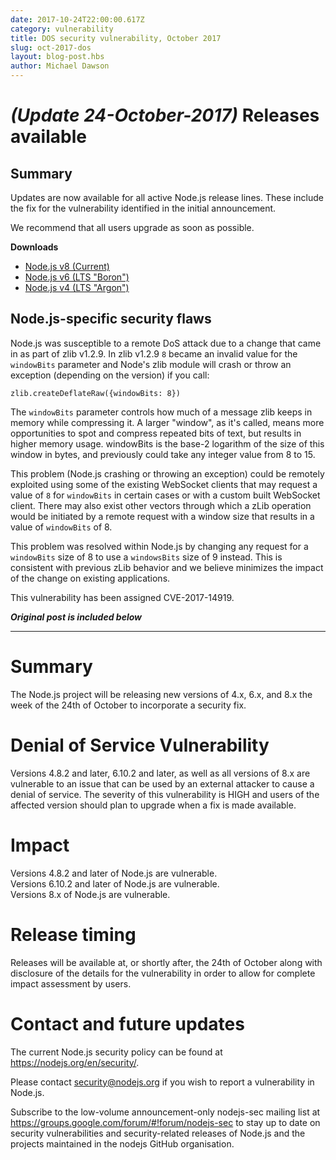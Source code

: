 ```yaml
---
date: 2017-10-24T22:00:00.617Z
category: vulnerability
title: DOS security vulnerability, October 2017
slug: oct-2017-dos
layout: blog-post.hbs
author: Michael Dawson
---
```


# _(Update 24-October-2017)_ Releases available

## Summary

Updates are now available for all active Node.js release lines. These include the fix for the vulnerability identified in the initial announcement.

We recommend that all users upgrade as soon as possible.

**Downloads**

* [Node.js v8 (Current)](https://nodejs.org/en/blog/release/v8.8.0)
* [Node.js v6 (LTS "Boron")](https://nodejs.org/en/blog/release/v6.11.5)
* [Node.js v4 (LTS "Argon")](https://nodejs.org/en/blog/release/v4.8.5)

## Node.js-specific security flaws

Node.js was susceptible to a remote DoS attack due to a change that came in as part of
zlib v1.2.9. In zlib v1.2.9 `8` became an invalid value for the `windowBits` parameter
and Node's zlib module will crash or throw an exception (depending on the version) if you call:

```
zlib.createDeflateRaw({windowBits: 8})
```

The `windowBits` parameter controls how much of a message zlib keeps in memory
while compressing it. A larger "window", as it's called, means more
opportunities to spot and compress repeated bits of text, but results in higher
memory usage. windowBits is the base-2 logarithm of the size of this window in
bytes, and previously could take any integer value from 8 to 15.

This problem (Node.js crashing or throwing an exception) could be remotely exploited using some of the existing WebSocket clients that may request a value of `8` for `windowBits` in certain cases or with a custom built WebSocket client. There may also exist other vectors through which a zLib operation would be initiated by a remote request with a window size that results in a value of `windowBits` of 8.

This problem was resolved within Node.js by changing any request for a `windowBits` size of 8 to use a `windowsBits` size of 9 instead. This is consistent with previous zLib behavior and we believe minimizes the impact of the change on existing applications.

This vulnerability has been assigned CVE-2017-14919.

***Original post is included below***

---

# Summary

The Node.js project will be releasing new versions of 4.x, 6.x, and 8.x the week of the 24th of October to incorporate a security fix.

# Denial of Service Vulnerability

Versions 4.8.2 and later, 6.10.2 and later, as well as all versions of 8.x are vulnerable to an issue that can be used by an external attacker to cause a denial of service. The severity of this vulnerability is HIGH and users of the affected version should plan to upgrade when a fix is made available.

# Impact

Versions 4.8.2 and later of Node.js are vulnerable.<br>
Versions 6.10.2 and later of Node.js are vulnerable.<br>
Versions 8.x of Node.js are vulnerable.

# Release timing
Releases will be available at, or shortly after, the 24th of October along with disclosure of the details for the vulnerability in order to allow for complete impact assessment by users.

# Contact and future updates

The current Node.js security policy can be found at https://nodejs.org/en/security/.

Please contact security@nodejs.org if you wish to report a vulnerability in Node.js.

Subscribe to the low-volume announcement-only nodejs-sec mailing list at https://groups.google.com/forum/#!forum/nodejs-sec to stay up to date on security vulnerabilities and security-related releases of Node.js and the projects maintained in the nodejs GitHub organisation.
